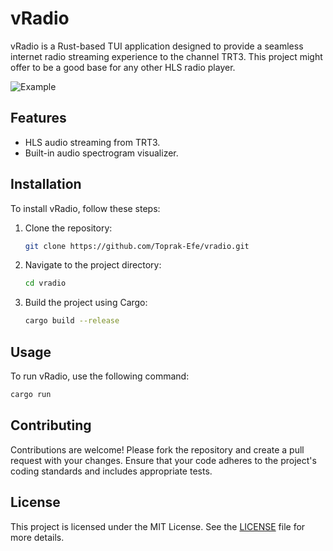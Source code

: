 # vRadio

vRadio is a Rust-based TUI application designed to provide a seamless internet radio streaming experience to the channel TRT3. This project might offer to be a good base for any other HLS radio player.

![Example](https://github.com/user-attachments/assets/698723d7-e026-43da-bf97-a31a6c9633ce)


## Features

- HLS audio streaming from TRT3.
- Built-in audio spectrogram visualizer.

## Installation

To install vRadio, follow these steps:

1. Clone the repository:
    ```sh
    git clone https://github.com/Toprak-Efe/vradio.git
    ```
2. Navigate to the project directory:
    ```sh
    cd vradio
    ```
3. Build the project using Cargo:
    ```sh
    cargo build --release
    ```

## Usage

To run vRadio, use the following command:
```sh
cargo run
```

## Contributing

Contributions are welcome! Please fork the repository and create a pull request with your changes. Ensure that your code adheres to the project's coding standards and includes appropriate tests.

## License

This project is licensed under the MIT License. See the [LICENSE](LICENSE) file for more details.
